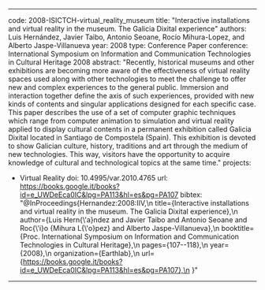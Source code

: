 ---

code: 2008-ISICTCH-virtual_reality_museum
title: "Interactive installations and virtual reality in the museum. The Galicia Dixital experience"
authors: Luis Hernández, Javier Taibo, Antonio Seoane, Rocío Mihura-Lopez, and Alberto Jaspe-Villanueva
year: 2008
type: Conference Paper
conference: International Symposium on Information and Communication Technologies in Cultural Heritage 2008
abstract: "Recently, historical museums and other exhibitions are becoming more aware of the effectiveness of virtual reality spaces used along with other technologies to meet the challenge to offer new and complex experiences to the general public. Immersion and interaction together define the axis of such experiences, provided with new kinds of contents and singular applications designed for each specific case. This paper describes the use of a set of computer graphic techniques which range from computer animation to simulation and virtual reality applied to display cultural contents in a permanent exhibition called Galicia Dixital located in Santiago de Compostela (Spain). This exhibition is devoted to show Galician culture, history, traditions and art through the medium of new technologies. This way, visitors have the opportunity to acquire knowledge of cultural and technological topics at the same time."
projects: 
 - Virtual Reality
doi: 10.4995/var.2010.4765
url: https://books.google.it/books?id=e_UWDeEca0IC&lpg=PA113&hl=es&pg=PA107
bibtex: "@InProceedings{Hernandez:2008:IIV,\n
  title={Interactive installations and virtual reality in the museum. The Galicia Dixital experience},\n
  author={Luis Hern{\\'a}ndez and Javier Taibo and Antonio Seoane and Roc{\\'i}o {Mihura L{\\'o}pez} and Alberto Jaspe-Villanueva},\n
  booktitle={Proc. International Symposium on Information and Communication Technologies in Cultural Heritage},\n
  pages={107--118},\n
  year={2008},\n
  organization={Earthlab},\n
  url={https://books.google.it/books?id=e_UWDeEca0IC&lpg=PA113&hl=es&pg=PA107},\n
}" 

---